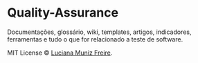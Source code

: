 # Quality-Assurance

Documentações, glossário, wiki, templates, artigos, indicadores, ferramentas e tudo o que for relacionado a teste de software.
<br/>

MIT License © [Luciana Muniz Freire](https://br.linkedin.com/in/lumunizf).
